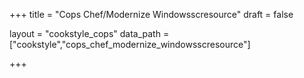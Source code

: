 +++
title = "Cops Chef/Modernize Windowsscresource"
draft = false

layout = "cookstyle_cops"
data_path = ["cookstyle","cops_chef_modernize_windowsscresource"]

+++

<!-- The content of this page is automatically generated from the
cops_chef_modernize_windowsscresource.yml file in github.com/chef/cookstyle/docs-chef-io/data/cookstyle. -->
